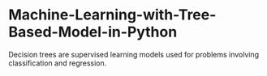 # Machine-Learning-with-Tree-Based-Model-in-Python
Decision trees are supervised learning models used for problems involving classification and regression.
